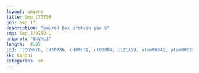 ```yaml
---
layout: smgene
title: Smp_170750
grp: Smp_17
description: "paired box protein pax 6"
smp: Smp_170750.1
uniprot: "G4VHL1"
length:  4107
cdd: "COG5576, cd00086, cd00131, cl00084, cl21459, pfam00046, pfam00292, smart00351, smart00389"
kk: K08031
categories: sm
---
```

